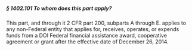 ##### § 1402.101 To whom does this part apply? #####

This part, and through it 2 CFR part 200, subparts A through E. applies to any non-Federal entity that applies for, receives, operates, or expends funds from a DOI Federal financial assistance award, cooperative agreement or grant after the effective date of December 26, 2014.
